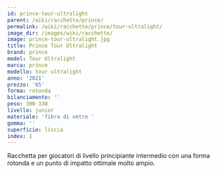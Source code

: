 ```yaml
---
id: prince-tour-ultralight
parent: /wiki/racchette/prince/
permalink: /wiki/racchette/prince/tour-ultralight/
image_dir: /images/wiki/racchette/
image: prince-tour-ultralight.jpg
title: Prince Tour Ultralight
brand: prince
model: Tour Ultralight
marca: prince
modello: tour ultralight
anno: '2021'
prezzo: '65'
forma: rotonda
bilanciamento: ''
peso: 300-330
livello: junior
materiale: 'fibra di vetro '
gomma: ''
superficie: liscia
index: 1
---
```

Racchetta per giocatori di livello principiante intermedio con una forma rotonda e un punto di impatto ottimale molto ampio.